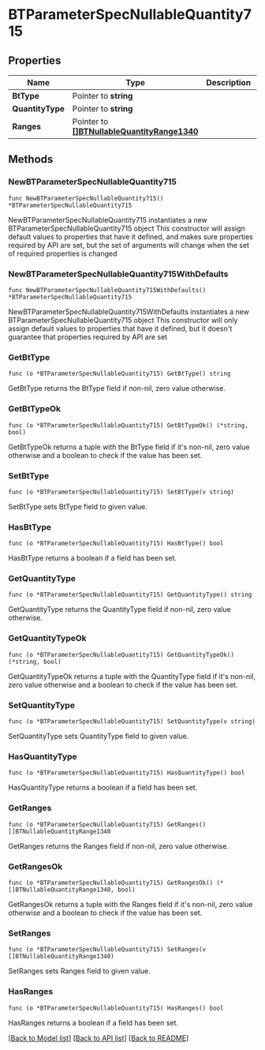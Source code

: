 # BTParameterSpecNullableQuantity715

## Properties

Name | Type | Description | Notes
------------ | ------------- | ------------- | -------------
**BtType** | Pointer to **string** |  | [optional] 
**QuantityType** | Pointer to **string** |  | [optional] 
**Ranges** | Pointer to [**[]BTNullableQuantityRange1340**](BTNullableQuantityRange1340.md) |  | [optional] 

## Methods

### NewBTParameterSpecNullableQuantity715

`func NewBTParameterSpecNullableQuantity715() *BTParameterSpecNullableQuantity715`

NewBTParameterSpecNullableQuantity715 instantiates a new BTParameterSpecNullableQuantity715 object
This constructor will assign default values to properties that have it defined,
and makes sure properties required by API are set, but the set of arguments
will change when the set of required properties is changed

### NewBTParameterSpecNullableQuantity715WithDefaults

`func NewBTParameterSpecNullableQuantity715WithDefaults() *BTParameterSpecNullableQuantity715`

NewBTParameterSpecNullableQuantity715WithDefaults instantiates a new BTParameterSpecNullableQuantity715 object
This constructor will only assign default values to properties that have it defined,
but it doesn't guarantee that properties required by API are set

### GetBtType

`func (o *BTParameterSpecNullableQuantity715) GetBtType() string`

GetBtType returns the BtType field if non-nil, zero value otherwise.

### GetBtTypeOk

`func (o *BTParameterSpecNullableQuantity715) GetBtTypeOk() (*string, bool)`

GetBtTypeOk returns a tuple with the BtType field if it's non-nil, zero value otherwise
and a boolean to check if the value has been set.

### SetBtType

`func (o *BTParameterSpecNullableQuantity715) SetBtType(v string)`

SetBtType sets BtType field to given value.

### HasBtType

`func (o *BTParameterSpecNullableQuantity715) HasBtType() bool`

HasBtType returns a boolean if a field has been set.

### GetQuantityType

`func (o *BTParameterSpecNullableQuantity715) GetQuantityType() string`

GetQuantityType returns the QuantityType field if non-nil, zero value otherwise.

### GetQuantityTypeOk

`func (o *BTParameterSpecNullableQuantity715) GetQuantityTypeOk() (*string, bool)`

GetQuantityTypeOk returns a tuple with the QuantityType field if it's non-nil, zero value otherwise
and a boolean to check if the value has been set.

### SetQuantityType

`func (o *BTParameterSpecNullableQuantity715) SetQuantityType(v string)`

SetQuantityType sets QuantityType field to given value.

### HasQuantityType

`func (o *BTParameterSpecNullableQuantity715) HasQuantityType() bool`

HasQuantityType returns a boolean if a field has been set.

### GetRanges

`func (o *BTParameterSpecNullableQuantity715) GetRanges() []BTNullableQuantityRange1340`

GetRanges returns the Ranges field if non-nil, zero value otherwise.

### GetRangesOk

`func (o *BTParameterSpecNullableQuantity715) GetRangesOk() (*[]BTNullableQuantityRange1340, bool)`

GetRangesOk returns a tuple with the Ranges field if it's non-nil, zero value otherwise
and a boolean to check if the value has been set.

### SetRanges

`func (o *BTParameterSpecNullableQuantity715) SetRanges(v []BTNullableQuantityRange1340)`

SetRanges sets Ranges field to given value.

### HasRanges

`func (o *BTParameterSpecNullableQuantity715) HasRanges() bool`

HasRanges returns a boolean if a field has been set.


[[Back to Model list]](../README.md#documentation-for-models) [[Back to API list]](../README.md#documentation-for-api-endpoints) [[Back to README]](../README.md)


